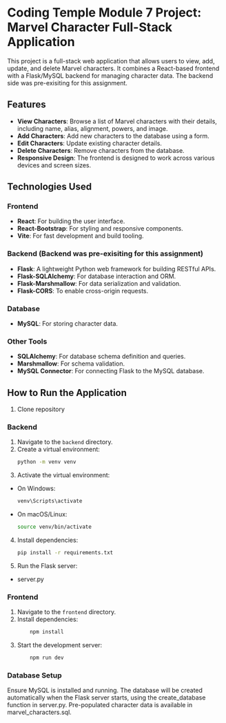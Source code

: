 # Coding Temple Module 7 Project: Marvel Character Full-Stack Application

This project is a full-stack web application that allows users to view, add, update, and delete Marvel characters. It combines a React-based frontend with a Flask/MySQL backend for managing character data. The backend side was pre-exisiting for this assignment.

## Features

- **View Characters**: Browse a list of Marvel characters with their details, including name, alias, alignment, powers, and image.
- **Add Characters**: Add new characters to the database using a form.
- **Edit Characters**: Update existing character details.
- **Delete Characters**: Remove characters from the database.
- **Responsive Design**: The frontend is designed to work across various devices and screen sizes.

## Technologies Used

### Frontend
- **React**: For building the user interface.
- **React-Bootstrap**: For styling and responsive components.
- **Vite**: For fast development and build tooling.

### Backend (Backend was pre-exisiting for this assignment)
- **Flask**: A lightweight Python web framework for building RESTful APIs.
- **Flask-SQLAlchemy**: For database interaction and ORM.
- **Flask-Marshmallow**: For data serialization and validation.
- **Flask-CORS**: To enable cross-origin requests.

### Database
- **MySQL**: For storing character data.

### Other Tools
- **SQLAlchemy**: For database schema definition and queries.
- **Marshmallow**: For schema validation.
- **MySQL Connector**: For connecting Flask to the MySQL database.

## How to Run the Application

1. Clone repository

### Backend
1. Navigate to the `backend` directory.
2. Create a virtual environment:
   ```bash
   python -m venv venv
   ```
3. Activate the virtual environment:
- On Windows:
    ```bash
    venv\Scripts\activate
    ```
- On macOS/Linux:
    ```bash
    source venv/bin/activate
    ```
4. Install dependencies:
    ```bash
    pip install -r requirements.txt
    ```
5. Run the Flask server:
- server.py

### Frontend
1. Navigate to the `frontend` directory.
2. Install dependencies:
    ```bash
        npm install
    ```
3. Start the development server:
    ```bash
        npm run dev
    ```

### Database Setup
Ensure MySQL is installed and running.
The database will be created automatically when the Flask server starts, using the create_database function in server.py. Pre-populated character data is available in marvel_characters.sql.



